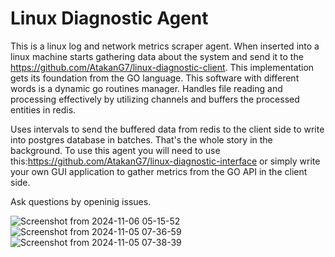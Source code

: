 # Linux Diagnostic Agent

This is a linux log and network metrics scraper agent. When inserted into a linux machine starts gathering data about the system and send it to the https://github.com/AtakanG7/linux-diagnostic-client. This implementation gets its foundation from the GO language. This software with different words is a dynamic go routines manager. Handles file reading and processing effectively by utilizing channels and buffers the processed entities in redis. 

Uses intervals to send the buffered data from redis to the client side to write into postgres database in batches. That's the whole story in the background. To use this agent you will need to use this:https://github.com/AtakanG7/linux-diagnostic-interface or simply write your own GUI application to gather metrics from the GO API in the client side.

Ask questions by openinig issues.

![Screenshot from 2024-11-06 05-15-52](https://github.com/user-attachments/assets/38af3251-cdd4-44ed-80e6-3ee991c3bc77)
![Screenshot from 2024-11-05 07-36-59](https://github.com/user-attachments/assets/bb48b999-392c-47c6-9d09-e0c852cb583f)
![Screenshot from 2024-11-05 07-38-39](https://github.com/user-attachments/assets/eefa4e58-17f2-4a00-b5c9-d3784afe9e85)

